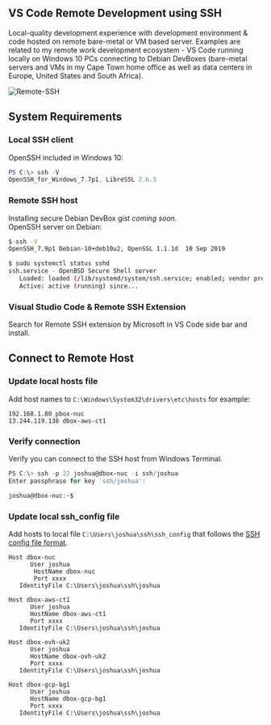 ## VS Code Remote Development using SSH

Local-quality development experience with development environment & code hosted on remote bare-metal or VM based server. Examples are related to my remote work development ecosystem - VS Code running locally on Windows 10 PCs connecting to Debian DevBoxes (bare-metal servers and VMs in my Cape Town home office as well as data centers in Europe, United States and South Africa).

![Remote-SSH](https://code.visualstudio.com/assets/docs/remote/ssh/architecture-ssh.png)

## System Requirements

### Local SSH client

OpenSSH included in Windows 10:

```powershell
PS C:\> ssh -V
OpenSSH_for_Windows_7.7p1, LibreSSL 2.6.5
```

### Remote SSH host

Installing secure Debian DevBox gist *coming soon.*<br>
OpenSSH server on Debian:

```bash
$ ssh -V
OpenSSH_7.9p1 Debian-10+deb10u2, OpenSSL 1.1.1d  10 Sep 2019

$ sudo systemctl status sshd
ssh.service - OpenBSD Secure Shell server
   Loaded: loaded (/lib/systemd/system/ssh.service; enabled; vendor preset: enabled)
   Active: active (running) since...
```

### Visual Studio Code & Remote SSH Extension

Search for Remote SSH extension by Microsoft in VS Code side bar and install.

## Connect to Remote Host

### Update local hosts file

Add host names to `C:\Windows\System32\drivers\etc\hosts` for example:

```
192.168.1.80 pbox-nuc
13.244.119.138 dbox-aws-ct1
```

### Verify connection

Verify you can connect to the SSH host from Windows Terminal.

```powershell
PS C:\> ssh -p 22 joshua@dbox-nuc -i ssh/joshua
Enter passphrase for key 'ssh/joshua':

joshua@dbox-nuc:~$
```

### Update local ssh_config file

Add hosts to local file `C:\Users\joshua\ssh\ssh_config` that follows the [SSH config file format](https://man7.org/linux/man-pages/man5/ssh_config.5.html).

```
Host dbox-nuc
      User joshua
	   HostName dbox-nuc
	   Port xxxx
   IdentityFile C:\Users\joshua\ssh\joshua

Host dbox-aws-ct1
      User joshua
      HostName dbox-aws-ct1
      Port xxxx
   IdentityFile C:\Users\joshua\ssh\joshua

Host dbox-ovh-uk2
      User joshua
      HostName dbox-ovh-uk2
      Port xxxx
   IdentityFile C:\Users\joshua\ssh\joshua

Host dbox-gcp-bg1
      User joshua
      HostName dbox-gcp-bg1
      Port xxxx
   IdentityFile C:\Users\joshua\ssh\joshua
```